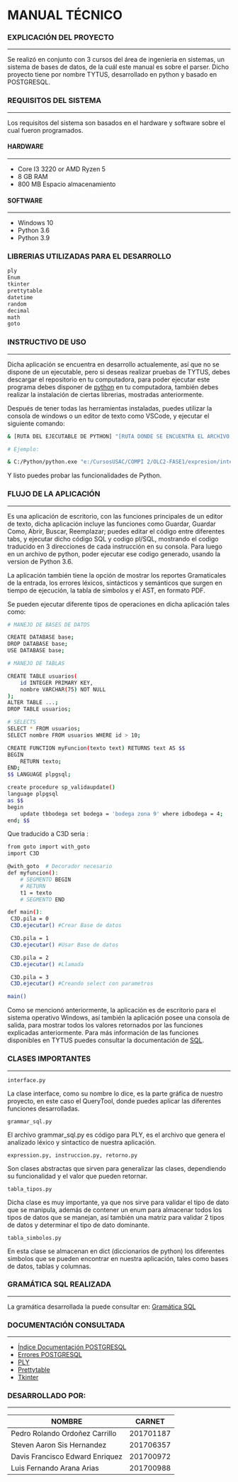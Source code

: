 # MANUAL TÉCNICO

### EXPLICACIÓN DEL PROYECTO
---
Se realizó en conjunto con 3 cursos del área de ingenieria en sistemas, un sistema de bases de datos, de la cuál este manual es sobre el parser. Dicho proyecto tiene por nombre TYTUS, desarrollado en python y basado en POSTGRESQL.

### REQUISITOS DEL SISTEMA
---
Los requisitos del sistema son basados en el hardware y software sobre el cual fueron programados.

#### HARDWARE
---
* Core I3 3220 or AMD Ryzen 5
* 8 GB RAM
* 800 MB Espacio almacenamiento

#### SOFTWARE
---
* Windows 10 
* Python 3.6
* Python 3.9

### LIBRERIAS UTILIZADAS PARA EL DESARROLLO

```sh
ply
Enum
tkinter
prettytable
datetime
random
decimal
math
goto
```

### INSTRUCTIVO DE USO
---

Dicha aplicación se encuentra en desarrollo actualemente, así que no se dispone de un ejecutable, pero si deseas realizar pruebas de TYTUS, debes descargar el repositorio en tu computadora, para poder ejecutar este programa debes disponer de [python](https://www.python.org/downloads/) en tu computadora, también debes realizar la instalación de ciertas librerias, mostradas anteriormente. 

Después de tener todas las herramientas instaladas, puedes utilizar la consola de windows o un editor de texto como VSCode, y ejecutar el siguiente comando:

```sh
& [RUTA DEL EJECUTABLE DE PYTHON] "[RUTA DONDE SE ENCUENTRA EL ARCHIVO INTERFACE]"

# Ejemplo:

& C:/Python/python.exe "e:/CursosUSAC/COMPI 2/OLC2-FASE1/expresion/interface.py"
 ```

 Y listo puedes probar las funcionalidades de Python.

### FLUJO DE LA APLICACIÓN
---
Es una aplicación de escritorio, con las funciones principales de un editor de texto, dicha aplicación incluye las funciones como Guardar, Guardar Como, Abrir, Buscar, Reemplazar; puedes editar el código entre diferentes tabs, y ejecutar dicho código SQL y codigo  pl/SQL, mostrando el codigo traducido en 3 direcciones de cada instrucción en su consola. Para luego en un archivo de python, poder ejecutar ese codigo generado, usando la version de Python 3.6.

La aplicación también tiene la opción de mostrar los reportes Gramaticales de la entrada, los errores léxicos, sintácticos y semánticos que surgen en tiempo de ejecución, la tabla de simbolos y el AST, en formato PDF.

Se pueden ejecutar diferente tipos de operaciones en dicha aplicación tales como:

```sh
# MANEJO DE BASES DE DATOS

CREATE DATABASE base;
DROP DATABASE base;
USE DATABASE base;

# MANEJO DE TABLAS

CREATE TABLE usuarios(
    id INTEGER PRIMARY KEY,
    nombre VARCHAR(75) NOT NULL
);
ALTER TABLE ...;
DROP TABLE usuarios;

# SELECTS
SELECT * FROM usuarios;
SELECT nombre FROM usuarios WHERE id > 10;

CREATE FUNCTION myFuncion(texto text) RETURNS text AS $$
BEGIN
	RETURN texto;
END;
$$ LANGUAGE plpgsql;

create procedure sp_validaupdate()
language plpgsql
as $$
begin
	update tbbodega set bodega = 'bodega zona 9' where idbodega = 4; 
end; $$

```
Que traducido a C3D seria :

```sh
from goto import with_goto 
import C3D 

@with_goto  # Decorador necesario
def myfuncion():
	# SEGMENTO BEGIN
	# RETURN
	t1 = texto
	# SEGMENTO END

def main():
 C3D.pila = 0
 C3D.ejecutar() #Crear Base de datos

 C3D.pila = 1
 C3D.ejecutar() #Usar Base de datos

 C3D.pila = 2
 C3D.ejecutar() #Llamada

 C3D.pila = 3
 C3D.ejecutar() #Creando select con parametros

main()

```
Como se mencionó anteriormente, la aplicación es de escritorio para el sistema operativo Windows, así también la aplicación posee una consola de salida, para mostrar todos los valores retornados por las funciones explicadas anteriormente. Para más información de las funciones disponibles en TYTUS puedes consultar la documentación de [SQL](https://www.postgresql.org/docs/13/sql.html).

### CLASES IMPORTANTES
---

    interface.py 

La clase interface, como su nombre lo dice, es la parte gráfica de nuestro proyecto, en este caso el QueryTool, donde puedes aplicar las diferentes funciones desarrolladas.

    grammar_sql.py

El archivo grammar_sql.py es código para PLY, es el archivo que genera el analizado léxico y sintactico de nuestra aplicación.

    expression.py, instruccion.py, retorno.py

Son clases abstractas que sirven para generalizar las clases, dependiendo su funcionalidad y el valor que pueden retornar.

    tabla_tipos.py

Dicha clase es muy importante, ya que nos sirve para validar el tipo de dato que se manipula, además de contener un enum para almacenar todos los tipos de datos que se manejan, así también una matriz para validar 2 tipos de datos y determinar el tipo de dato dominante.

    tabla_simbolos.py

En esta clase se almacenan en dict (diccionarios de python) los diferentes simbolos que se pueden encontrar en nuestra aplicación, tales como bases de datos, tablas y columnas.


### GRAMÁTICA SQL REALIZADA
---

La gramática desarrollada la puede consultar en: [Gramática SQL](https://github.com/tytusdb/tytus/blob/main/parser/team23/grammar/Gramatica_Ascendente_BNF.md)

### DOCUMENTACIÓN CONSULTADA
---

* [Índice Documentación POSTGRESQL](https://www.postgresql.org/docs/13/index.html)
* [Errores POSTGRESQL](https://www.postgresql.org/docs/10/errcodes-appendix.html)
* [PLY](https://www.dabeaz.com/ply/ply.html)
* [Prettytable](https://pypi.org/project/prettytable/)
* [Tkinter](https://docs.python.org/3/library/tkinter.html)

### DESARROLLADO POR:
---
| NOMBRE                              | CARNET        |
|                                 --- |           --- |
| Pedro Rolando Ordoñez Carrillo      |   201701187   |
| Steven Aaron Sis Hernandez          |   201706357   |
| Davis Francisco Edward Enriquez     |   201700972   |
| Luis Fernando Arana Arias           |   201700988   |
